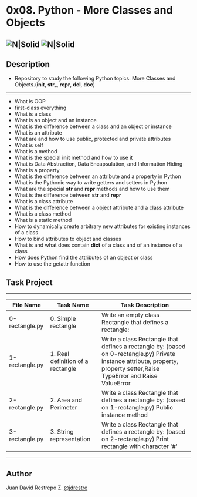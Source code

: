 # 0x08. Python - More Classes and Objects

![N|Solid](https://www.holbertonschool.com/holberton-logo.png) ![N|Solid](https://intranet.hbtn.io/assets/holberton-logo-coral-27055cb2f875eb10bf3b3942e52a24581bc0667695bdc856d4f08b469b678000.png)
---

## Description
- Repository to study the following Python topics: More Classes and Objects.(__init__, __str___, __repr__, __del__, __doc__)
---
- What is OOP
- first-class everything
- What is a class
- What is an object and an instance
- What is the difference between a class and an object or instance
- What is an attribute
- What are and how to use public, protected and private attributes
- What is self
- What is a method
- What is the special __init__ method and how to use it
- What is Data Abstraction, Data Encapsulation, and Information Hiding
- What is a property
- What is the difference between an attribute and a property in Python
- What is the Pythonic way to write getters and setters in Python
- What are the special __str__ and __repr__ methods and how to use them
- What is the difference between __str__ and __repr__
- What is a class attribute
- What is the difference between a object attribute and a class attribute
- What is a class method
- What is a static method
- How to dynamically create arbitrary new attributes for existing instances of a class
- How to bind attributes to object and classes
- What is and what does contain __dict__ of a class and of an instance of a class
- How does Python find the attributes of an object or class
- How to use the getattr function

## Task Project
---
File Name|Task Name|Task Description
---|---|---
0-rectangle.py|0. Simple rectangle|Write an empty class Rectangle that defines a rectangle:
1-rectangle.py|1. Real definition of a rectangle|Write a class Rectangle that defines a rectangle by: (based on 0-rectangle.py) Private instance attribute, property, property setter,Raise TypeError and Raise ValueError
2-rectangle.py|2. Area and Perimeter|Write a class Rectangle that defines a rectangle by: (based on 1-rectangle.py) Public instance method
3-rectangle.py|3. String representation|Write a class Rectangle that defines a rectangle by: (based on 2-rectangle.py) Print rectangle with character '#'

---
## Author

Juan David Restrepo Z. [@jdrestre](https://twitter.com/jdrestre)